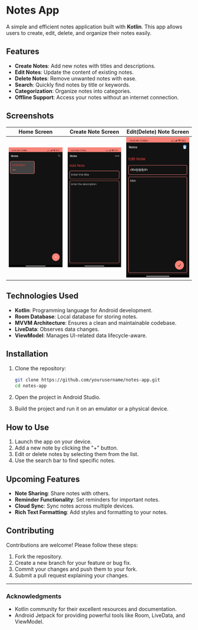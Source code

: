 # Notes App

A simple and efficient notes application built with **Kotlin**. This app allows users to create, edit, delete, and organize their notes easily.

## Features

- **Create Notes**: Add new notes with titles and descriptions.
- **Edit Notes**: Update the content of existing notes.
- **Delete Notes**: Remove unwanted notes with ease.
- **Search**: Quickly find notes by title or keywords.
- **Categorization**: Organize notes into categories.
- **Offline Support**: Access your notes without an internet connection.

## Screenshots

| Home Screen | Create Note Screen | Edit(Delete) Note Screen |
|-------------|-------------------|-------------------------|
| ![Home Screen](app/src/main/assets/screenshots/home.jpg) | ![Create Note Screen](app/src/main/assets/screenshots/add.jpg) | ![Edit(Delete) Note Screen](app/src/main/assets/screenshots/edit.jpg) |

## Technologies Used

- **Kotlin**: Programming language for Android development.
- **Room Database**: Local database for storing notes.
- **MVVM Architecture**: Ensures a clean and maintainable codebase.
- **LiveData**: Observes data changes.
- **ViewModel**: Manages UI-related data lifecycle-aware.

## Installation

1. Clone the repository:

   ```bash
   git clone https://github.com/yourusername/notes-app.git
   cd notes-app
   ```

2. Open the project in Android Studio.

3. Build the project and run it on an emulator or a physical device.

## How to Use

1. Launch the app on your device.
2. Add a new note by clicking the "+" button.
3. Edit or delete notes by selecting them from the list.
4. Use the search bar to find specific notes.

## Upcoming Features

- **Note Sharing**: Share notes with others.
- **Reminder Functionality**: Set reminders for important notes.
- **Cloud Sync**: Sync notes across multiple devices.
- **Rich Text Formatting**: Add styles and formatting to your notes.

## Contributing

Contributions are welcome! Please follow these steps:

1. Fork the repository.
2. Create a new branch for your feature or bug fix.
3. Commit your changes and push them to your fork.
4. Submit a pull request explaining your changes.

---

### Acknowledgments

- Kotlin community for their excellent resources and documentation.
- Android Jetpack for providing powerful tools like Room, LiveData, and ViewModel.

